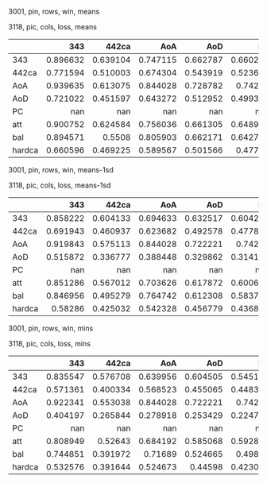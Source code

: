 3001, pin, rows, win, means

3118, pic, cols, loss, means

|        |        343 |      442ca |        AoA |        AoD |         PC |        att |        bal |     hardca |
|:-------|-----------:|-----------:|-----------:|-----------:|-----------:|-----------:|-----------:|-----------:|
| 343    |   0.896632 |   0.639104 |   0.747115 |   0.662787 |   0.660221 |   0.837132 |   0.802254 |   0.776933 |
| 442ca  |   0.771594 |   0.510003 |   0.674304 |   0.543919 |   0.523684 |   0.733224 |   0.663004 |   0.603685 |
| AoA    |   0.939635 |   0.613075 |   0.844028 |   0.728782 |   0.74295  |   0.900216 |   0.859518 |   0.745717 |
| AoD    |   0.721022 |   0.451597 |   0.643272 |   0.512952 |   0.499318 |   0.700726 |   0.629627 |   0.483429 |
| PC     | nan        | nan        | nan        | nan        | nan        | nan        | nan        | nan        |
| att    |   0.900752 |   0.624584 |   0.756036 |   0.661305 |   0.648956 |   0.840527 |   0.806158 |   0.771016 |
| bal    |   0.894571 |   0.5508   |   0.805903 |   0.662171 |   0.642715 |   0.85979  |   0.798951 |   0.641526 |
| hardca |   0.660596 |   0.469225 |   0.589567 |   0.501566 |   0.47734  |   0.630318 |   0.572962 |   0.563818 |

3001, pin, rows, win, means-1sd

3118, pic, cols, loss, means-1sd

|        |        343 |      442ca |        AoA |        AoD |         PC |        att |        bal |     hardca |
|:-------|-----------:|-----------:|-----------:|-----------:|-----------:|-----------:|-----------:|-----------:|
| 343    |   0.858222 |   0.604133 |   0.694633 |   0.632517 |   0.604289 |   0.755142 |   0.742267 |   0.705555 |
| 442ca  |   0.691943 |   0.460937 |   0.623682 |   0.492578 |   0.477866 |   0.633195 |   0.58107  |   0.504543 |
| AoA    |   0.919843 |   0.575113 |   0.844028 |   0.722221 |   0.74295  |   0.846935 |   0.815977 |   0.682042 |
| AoD    |   0.515872 |   0.336777 |   0.388448 |   0.329862 |   0.314196 |   0.469693 |   0.415804 |   0.359266 |
| PC     | nan        | nan        | nan        | nan        | nan        | nan        | nan        | nan        |
| att    |   0.851286 |   0.567012 |   0.703626 |   0.617872 |   0.600611 |   0.749481 |   0.734408 |   0.682244 |
| bal    |   0.846956 |   0.495279 |   0.764742 |   0.612308 |   0.583752 |   0.783146 |   0.731163 |   0.530366 |
| hardca |   0.58286  |   0.425032 |   0.542328 |   0.456779 |   0.436874 |   0.551103 |   0.497811 |   0.465382 |

3001, pin, rows, win, mins

3118, pic, cols, loss, mins

|        |        343 |      442ca |        AoA |        AoD |         PC |        att |        bal |     hardca |
|:-------|-----------:|-----------:|-----------:|-----------:|-----------:|-----------:|-----------:|-----------:|
| 343    |   0.835547 |   0.576708 |   0.639956 |   0.604505 |   0.545145 |   0.627241 |   0.656159 |   0.676843 |
| 442ca  |   0.571361 |   0.400334 |   0.568523 |   0.455065 |   0.448315 |   0.542295 |   0.458017 |   0.423821 |
| AoA    |   0.922341 |   0.553038 |   0.844028 |   0.722221 |   0.74295  |   0.824922 |   0.79288  |   0.690479 |
| AoD    |   0.404197 |   0.265844 |   0.278918 |   0.253429 |   0.224792 |   0.264681 |   0.23574  |   0.315388 |
| PC     | nan        | nan        | nan        | nan        | nan        | nan        | nan        | nan        |
| att    |   0.808949 |   0.52643  |   0.684192 |   0.585068 |   0.592816 |   0.644087 |   0.62749  |   0.609711 |
| bal    |   0.744851 |   0.391972 |   0.71689  |   0.524665 |   0.49844  |   0.663396 |   0.59801  |   0.417005 |
| hardca |   0.532576 |   0.391644 |   0.524673 |   0.44598  |   0.423066 |   0.505507 |   0.403392 |   0.442471 |

